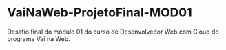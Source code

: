 # VaiNaWeb-ProjetoFinal-MOD01
Desafio final do módulo 01 do curso de Desenvolvedor Web com Cloud do programa Vai na Web.

